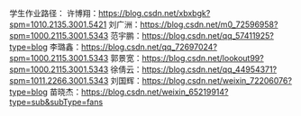 学生作业路径：
许博翔：https://blog.csdn.net/xbxbgk?spm=1010.2135.3001.5421
刘广洲：https://blog.csdn.net/m0_72596958?spm=1000.2115.3001.5343
范宇鹏：https://blog.csdn.net/qq_57411925?type=blog
李璐鑫：https://blog.csdn.net/qq_72697024?spm=1000.2115.3001.5343
郭景宽：https://blog.csdn.net/lookout99?spm=1000.2115.3001.5343
徐倩云：https://blog.csdn.net/qq_44954371?spm=1011.2266.3001.5343
刘国辉：https://blog.csdn.net/weixin_72206076?type=blog
苗晓杰：https://blog.csdn.net/weixin_65219914?type=sub&subType=fans

